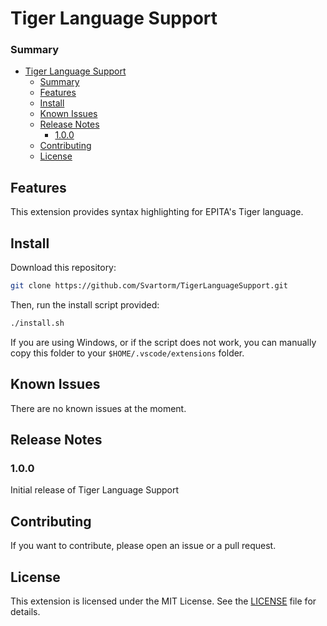# Tiger Language Support

### Summary
- [Tiger Language Support](#tiger-language-support)
    - [Summary](#summary)
  - [Features](#features)
  - [Install](#install)
  - [Known Issues](#known-issues)
  - [Release Notes](#release-notes)
    - [1.0.0](#100)
  - [Contributing](#contributing)
  - [License](#license)

## Features
This extension provides syntax highlighting for EPITA's Tiger language.

## Install
Download this repository: 
```bash
git clone https://github.com/Svartorm/TigerLanguageSupport.git
```
Then, run the install script provided:
```bash
./install.sh
```
If you are using Windows, or if the script does not work, you can manually copy this folder to your `$HOME/.vscode/extensions` folder.

## Known Issues
There are no known issues at the moment.

## Release Notes
### 1.0.0
Initial release of Tiger Language Support

## Contributing
If you want to contribute, please open an issue or a pull request.

## License
This extension is licensed under the MIT License. See the [LICENSE](LICENSE) file for details.